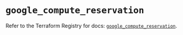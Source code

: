 # `google_compute_reservation`

Refer to the Terraform Registry for docs: [`google_compute_reservation`](https://registry.terraform.io/providers/hashicorp/google-beta/6.36.0/docs/resources/google_compute_reservation).
